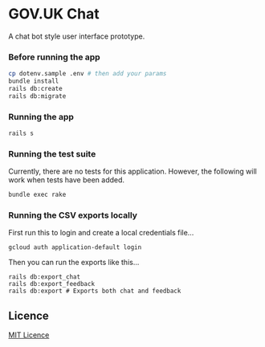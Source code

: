 # GOV.UK Chat

A chat bot style user interface prototype.

### Before running the app

```bash
cp dotenv.sample .env # then add your params
bundle install
rails db:create
rails db:migrate
```

### Running the app

```bash
rails s
```

### Running the test suite

Currently, there are no tests for this application. However, the following will work when tests have been added.

```bash
bundle exec rake
```

### Running the CSV exports locally

First run this to login and create a local credentials file...

```shell
gcloud auth application-default login
```

Then you can run the exports like this...

```shell
rails db:export_chat
rails db:export_feedback
rails db:export # Exports both chat and feedback
```

## Licence

[MIT Licence](LICENCE.txt)
